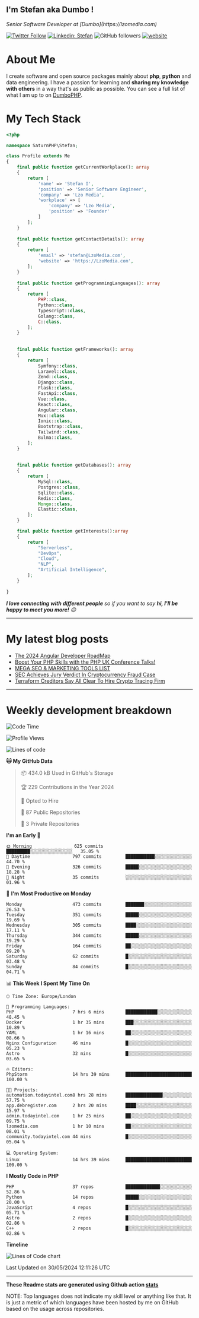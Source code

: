 ## I'm Stefan aka Dumbo  !

<p>
    <em>Senior Software Developer at  [Dumbo](https://lzomedia.com)
</em>

</p>

[![Twitter Follow](https://img.shields.io/twitter/follow/cornatul?label=Follow)](https://twitter.com/intent/follow?screen_name=gumbophp)
[![Linkedin: Stefan](https://img.shields.io/badge/cornatul-blue?style=flat-square&logo=Linkedin&logoColor=white&link=https://www.linkedin.com/in/cornatul/)](https://www.linkedin.com/in/gumbophp/)
![GitHub followers](https://img.shields.io/github/followers/lzomedia?label=Follow&style=social)
[![website](https://img.shields.io/badge/Website-46a2f1.svg?&style=flat-square&logo=Google-Chrome&logoColor=white&link=https://lzomedia.com/)](https://lzomedia.com/)



# About Me
I create software and open source packages mainly about **php**, **python** and data engineering. 
I have a passion for learning and **sharing my knowledge with others** in a way that's as public as possible. 
You can see a full list of what I am up to on [DumboPHP](https://lzomedia.com).


# My Tech Stack

```php
<?php

namespace SaturnPHP\Stefan;

class Profile extends Me
{
    final public function getCurrentWorkplace(): array
    {
        return [
            'name' => 'Stefan I',
            'position' => 'Senior Software Engineer',
            'company' => 'Lzo Media',
            'workplace' => [
                'company' => 'Lzo Media',
                'position' => 'Founder'         
            ]
        ];
    }
    
    final public function getContactDetails(): array
    {
        return [
            'email' => 'stefan@LzoMedia.com',
            'website' => 'https://LzoMedia.com',
        ];
    }
    
    final public function getProgrammingLanguages(): array
    {
        return [
            PHP::class,
            Python::class,
            Typescript::class,
            Golang::class,
            C::class,
        ];
    }
    
    
    final public function getFrameworks(): array
    {
        return [
            Symfony::class,
            Laravel::class,
            Zend::class,
            Django::class,
            Flask::class,
            FastApi::class,
            Vue::class,
            React::class,
            Angular::class,
            Mux::class
            Ionic::class,
            Bootstrap::class,
            Tailwind::class,
            Bulma::class,
        ];
    }
    
    
    final public function getDatabases(): array
    {
        return [
            MySql::class,
            Postgres::class,
            Sqlite::class,
            Redis::class,
            Mongo::class,
            Elastic::class,
        ];
    }

    final public function getInterests():array
    {
        return [
            "Serverless",
            "DevOps",
            "Cloud",
            "NLP",
            "Artificial Intelligence",
        ];
    }
   
}
```
 <em><b>I love connecting with different people</b> so if you want to say <b>hi, I'll be happy to meet you more!</b> 😊</em>

---
# My latest blog posts
<!-- BLOG-POST-LIST:START -->
- [The 2024 Angular Developer RoadMap](https://blog.lzomedia.com/the-2024-angular-developer-roadmap/)
- [Boost Your PHP Skills with the PHP UK Conference Talks!](https://blog.lzomedia.com/boost-your-php-skills-with-the-php-uk-conference-talks/)
- [MEGA SEO &amp; MARKETING TOOLS LIST](https://blog.lzomedia.com/mega-seo-marketing-tools-list/)
- [SEC Achieves Jury Verdict In Cryptocurrency Fraud Case](https://blog.lzomedia.com/sec-achieves-jury-verdict-in-cryptocurrency-fraud-case-7/)
- [Terraform Creditors Say All Clear To Hire Crypto Tracing Firm](https://blog.lzomedia.com/terraform-creditors-say-all-clear-to-hire-crypto-tracing-firm-5/)
<!-- BLOG-POST-LIST:END -->

---
# Weekly development breakdown
<!--START_SECTION:waka-->
![Code Time](http://img.shields.io/badge/Code%20Time-583%20hrs%2030%20mins-blue)

![Profile Views](http://img.shields.io/badge/Profile%20Views-0-blue)

![Lines of code](https://img.shields.io/badge/From%20Hello%20World%20I%27ve%20Written-9.1%20million%20lines%20of%20code-blue)

**🐱 My GitHub Data** 

> 📦 434.0 kB Used in GitHub's Storage 
 > 
> 🏆 229 Contributions in the Year 2024
 > 
> 💼 Opted to Hire
 > 
> 📜 87 Public Repositories 
 > 
> 🔑 3 Private Repositories 
 > 
**I'm an Early 🐤** 

```text
🌞 Morning                625 commits         █████████░░░░░░░░░░░░░░░░   35.05 % 
🌆 Daytime                797 commits         ███████████░░░░░░░░░░░░░░   44.70 % 
🌃 Evening                326 commits         █████░░░░░░░░░░░░░░░░░░░░   18.28 % 
🌙 Night                  35 commits          ░░░░░░░░░░░░░░░░░░░░░░░░░   01.96 % 
```
📅 **I'm Most Productive on Monday** 

```text
Monday                   473 commits         ███████░░░░░░░░░░░░░░░░░░   26.53 % 
Tuesday                  351 commits         █████░░░░░░░░░░░░░░░░░░░░   19.69 % 
Wednesday                305 commits         ████░░░░░░░░░░░░░░░░░░░░░   17.11 % 
Thursday                 344 commits         █████░░░░░░░░░░░░░░░░░░░░   19.29 % 
Friday                   164 commits         ██░░░░░░░░░░░░░░░░░░░░░░░   09.20 % 
Saturday                 62 commits          █░░░░░░░░░░░░░░░░░░░░░░░░   03.48 % 
Sunday                   84 commits          █░░░░░░░░░░░░░░░░░░░░░░░░   04.71 % 
```


📊 **This Week I Spent My Time On** 

```text
🕑︎ Time Zone: Europe/London

💬 Programming Languages: 
PHP                      7 hrs 6 mins        ████████████░░░░░░░░░░░░░   48.45 % 
Docker                   1 hr 35 mins        ███░░░░░░░░░░░░░░░░░░░░░░   10.89 % 
YAML                     1 hr 16 mins        ██░░░░░░░░░░░░░░░░░░░░░░░   08.66 % 
Nginx Configuration      46 mins             █░░░░░░░░░░░░░░░░░░░░░░░░   05.23 % 
Astro                    32 mins             █░░░░░░░░░░░░░░░░░░░░░░░░   03.65 % 

🔥 Editors: 
PhpStorm                 14 hrs 39 mins      █████████████████████████   100.00 % 

🐱‍💻 Projects: 
automation.todayintel.com8 hrs 28 mins       ██████████████░░░░░░░░░░░   57.75 % 
app.debregister.com      2 hrs 20 mins       ████░░░░░░░░░░░░░░░░░░░░░   15.97 % 
admin.todayintel.com     1 hr 25 mins        ██░░░░░░░░░░░░░░░░░░░░░░░   09.75 % 
lzomedia.com             1 hr 10 mins        ██░░░░░░░░░░░░░░░░░░░░░░░   08.01 % 
community.todayintel.com 44 mins             █░░░░░░░░░░░░░░░░░░░░░░░░   05.04 % 

💻 Operating System: 
Linux                    14 hrs 39 mins      █████████████████████████   100.00 % 
```

**I Mostly Code in PHP** 

```text
PHP                      37 repos            █████████████░░░░░░░░░░░░   52.86 % 
Python                   14 repos            █████░░░░░░░░░░░░░░░░░░░░   20.00 % 
JavaScript               4 repos             █░░░░░░░░░░░░░░░░░░░░░░░░   05.71 % 
Astro                    2 repos             █░░░░░░░░░░░░░░░░░░░░░░░░   02.86 % 
C++                      2 repos             █░░░░░░░░░░░░░░░░░░░░░░░░   02.86 % 
```



**Timeline**

![Lines of Code chart](https://raw.githubusercontent.com/dumbophp/dumbophp/master/assets/bar_graph.png)


 Last Updated on 30/05/2024 12:11:26 UTC
<!--END_SECTION:waka-->


---


**These Readme stats are generated using Github action [stats](https://github.com/cornatul/stats)**

NOTE: Top languages does not indicate my skill level or anything like that. 
It is just a metric of which languages have been hosted by me on GitHub based on the usage across repositories. 
